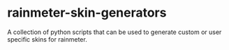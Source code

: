 # rainmeter-skin-generators
A collection of python scripts that can be used to generate custom or user specific skins for rainmeter.
